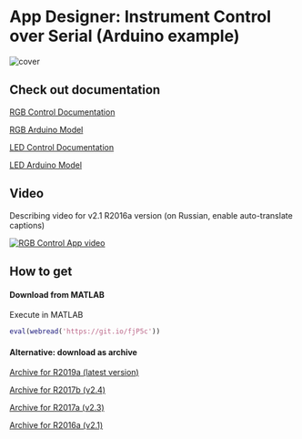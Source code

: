 # App Designer: Instrument Control over Serial (Arduino example)
![cover](https://github.com/ETMC-Exponenta/LEDControlApp/raw/master/led_cover.png)

## Check out documentation

[RGB Control Documentation](https://github.com/ETMC-Exponenta/LEDControlApp/blob/master/pdf/rgb_doc.pdf)

[RGB Arduino Model](https://github.com/ETMC-Exponenta/LEDControlApp/blob/master/pdf/rgb_arduino.pdf)

[LED Control Documentation](https://github.com/ETMC-Exponenta/LEDControlApp/blob/master/pdf/led_doc.pdf)

[LED Arduino Model](https://github.com/ETMC-Exponenta/LEDControlApp/blob/master/pdf/led_arduino.pdf)

## Video

Describing video for v2.1 R2016a version (on Russian, enable auto-translate captions)

[![RGB Control App video](http://img.youtube.com/vi/gixP32MudA4/mqdefault.jpg)](http://www.youtube.com/watch?v=gixP32MudA4)

## How to get

#### Download from MATLAB

Execute in MATLAB

```MATLAB
eval(webread('https://git.io/fjP5c'))
```

#### Alternative: download as archive

[Archive for R2019a (latest version)](https://github.com/ETMC-Exponenta/Data-Analysis-in-MATLAB-2018/archive/master.zip)

[Archive for R2017b (v2.4)](https://github.com/ETMC-Exponenta/LEDControlApp/releases/download/v3.0/led_control_v2.4_R2017b.zip)

[Archive for R2017a (v2.3)](https://github.com/ETMC-Exponenta/LEDControlApp/releases/download/v3.0/led_control_v2.3_R2017a.zip)

[Archive for R2016a (v2.1)](https://github.com/ETMC-Exponenta/LEDControlApp/releases/download/v3.0/led_control_v2.1_R2016a.zip)
